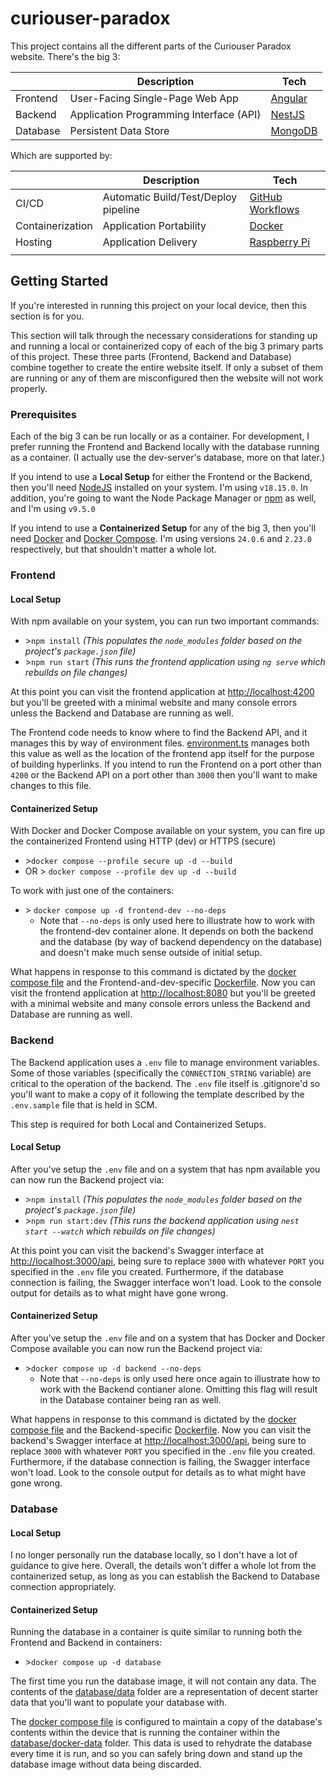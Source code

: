 # curiouser-paradox

This project contains all the different parts of the Curiouser Paradox website. There's the big 3:

|          | Description                             | Tech                                |
| -------- | --------------------------------------- | ----------------------------------- |
| Frontend | User-Facing Single-Page Web App         | [Angular](https://angular.io/)      |
| Backend  | Application Programming Interface (API) | [NestJS](https://nestjs.com/)       |
| Database | Persistent Data Store                   | [MongoDB](https://www.mongodb.com/) |

Which are supported by:

|                  | Description                          | Tech                                                                   |
| ---------------- | ------------------------------------ | ---------------------------------------------------------------------- |
| CI/CD            | Automatic Build/Test/Deploy pipeline | [GitHub Workflows](https://docs.github.com/en/actions/using-workflows) |
| Containerization | Application Portability              | [Docker](https://www.docker.com/)                                      |
| Hosting          | Application Delivery                 | [Raspberry Pi](https://www.raspberrypi.org/)                           |
|                  |

## Getting Started

If you're interested in running this project on your local device, then this section is for you.

This section will talk through the necessary considerations for standing up and running a local or containerized copy of each of the big 3 primary parts of this project. These three parts (Frontend, Backend and Database) combine together to create the entire website itself. If only a subset of them are running or any of them are misconfigured then the website will not work properly.

### Prerequisites

Each of the big 3 can be run locally or as a container. For development, I prefer running the Frontend and Backend locally with the database running as a container. (I actually use the dev-server's database, more on that later.)

If you intend to use a **Local Setup** for either the Frontend or the Backend, then you'll need [NodeJS](https://nodejs.org/en/) installed on your system. I'm using `v18.15.0`. In addition, you're going to want the Node Package Manager or [npm](https://www.npmjs.com/) as well, and I'm using `v9.5.0`

If you intend to use a **Containerized Setup** for any of the big 3, then you'll need [Docker](https://www.docker.com/) and [Docker Compose](https://docs.docker.com/compose/). I'm using versions `24.0.6` and `2.23.0` respectively, but that shouldn't matter a whole lot.

### Frontend

#### Local Setup

With npm available on your system, you can run two important commands:

- \>`npm install` _(This populates the `node_modules` folder based on the project's `package.json` file)_
- \>`npm run start` _(This runs the frontend application using `ng serve` which rebuilds on file changes)_

At this point you can visit the frontend application at <http://localhost:4200> but you'll be greeted with a minimal website and many console errors unless the Backend and Database are running as well.

The Frontend code needs to know where to find the Backend API, and it manages this by way of environment files. [environment.ts](frontend/src/environments/environment.ts) manages both this value as well as the location of the frontend app itself for the purpose of building hyperlinks. If you intend to run the Frontend on a port other than `4200` or the Backend API on a port other than `3000` then you'll want to make changes to this file.

#### Containerized Setup

With Docker and Docker Compose available on your system, you can fire up the containerized Frontend using HTTP (dev) or HTTPS (secure)
- \>`docker compose --profile secure up -d --build`
- OR \> `docker compose --profile dev up -d --build`

To work with just one of the containers:
- \> `docker compose up -d frontend-dev --no-deps`
  - Note that `--no-deps` is only used here to illustrate how to work with the frontend-dev container alone. It depends on both the backend and the database (by way of backend dependency on the database) and doesn't make much sense outside of initial setup.

What happens in response to this command is dictated by the [docker compose file](compose.yaml) and the Frontend-and-dev-specific [Dockerfile](frontend/Dockerfile-dev). Now you can visit the frontend application at <http://localhost:8080> but you'll be greeted with a minimal website and many console errors unless the Backend and Database are running as well.

### Backend

The Backend application uses a `.env` file to manage environment variables. Some of those variables (specifically the `CONNECTION_STRING` variable) are critical to the operation of the backend. The `.env` file itself is .gitignore'd so you'll want to make a copy of it following the template described by the `.env.sample` file that is held in SCM.

This step is required for both Local and Containerized Setups.

#### Local Setup

After you've setup the `.env` file and on a system that has npm available you can now run the Backend project via:

- \>`npm install` _(This populates the `node_modules` folder based on the project's `package.json` file)_
- \>`npm run start:dev` _(This runs the backend application using `nest start --watch` which rebuilds on file changes)_

At this point you can visit the backend's Swagger interface at <http://localhost:3000/api>, being sure to replace `3000` with whatever `PORT` you specified in the `.env` file you created. Furthermore, if the database connection is failing, the Swagger interface won't load. Look to the console output for details as to what might have gone wrong.

#### Containerized Setup

After you've setup the `.env` file and on a system that has Docker and Docker Compose available you can now run the Backend project via:

- \>`docker compose up -d backend --no-deps`
  - Note that `--no-deps` is only used here once again to illustrate how to work with the Backend contianer alone. Omitting this flag will result in the Database container being ran as well.

What happens in response to this command is dictated by the [docker compose file](compose.yaml) and the Backend-specific [Dockerfile](backend/Dockerfile). Now you can visit the backend's Swagger interface at <http://localhost:3000/api>, being sure to replace `3000` with whatever `PORT` you specified in the `.env` file you created. Furthermore, if the database connection is failing, the Swagger interface won't load. Look to the console output for details as to what might have gone wrong.

### Database

#### Local Setup

I no longer personally run the database locally, so I don't have a lot of guidance to give here. Overall, the details won't differ a whole lot from the containerized setup, as long as you can establish the Backend to Database connection appropriately.

#### Containerized Setup

Running the database in a container is quite similar to running both the Frontend and Backend in containers:

- \>`docker compose up -d database`

The first time you run the database image, it will not contain any data. The contents of the [database/data](database/data) folder are a representation of decent starter data that you'll want to populate your database with.

The [docker compose file](compose.yaml) is configured to maintain a copy of the database's contents within the device that is running the container within the [database/docker-data](database/docker-data) folder. This data is used to rehydrate the database every time it is run, and so you can safely bring down and stand up the database image without data being discarded.

